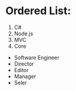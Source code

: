 # Ordered List:

1. C#
2. Node.js
3. MVC
4. Core

- Software Engineer
- Director
- Editor
- Manager
- Seler

